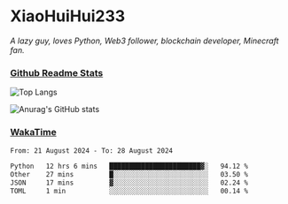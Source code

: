 # XiaoHuiHui233

*A lazy guy, loves Python, Web3 follower, blockchain developer, Minecraft fan.*

### [Github Readme Stats](https://github.com/anuraghazra/github-readme-stats)

![Top Langs](https://github-readme-stats.vercel.app/api/top-langs/?username=XiaoHuiHui233&layout=compact&theme=github_dark)

![Anurag's GitHub stats](https://github-readme-stats.vercel.app/api?username=XiaoHuiHui233&show_icons=true&theme=github_dark)

### [WakaTime](https://wakatime.com)

<!--START_SECTION:waka-->

```txt
From: 21 August 2024 - To: 28 August 2024

Python   12 hrs 6 mins   ███████████████████████▓░   94.12 %
Other    27 mins         █░░░░░░░░░░░░░░░░░░░░░░░░   03.50 %
JSON     17 mins         ▓░░░░░░░░░░░░░░░░░░░░░░░░   02.24 %
TOML     1 min           ░░░░░░░░░░░░░░░░░░░░░░░░░   00.14 %
```

<!--END_SECTION:waka-->
